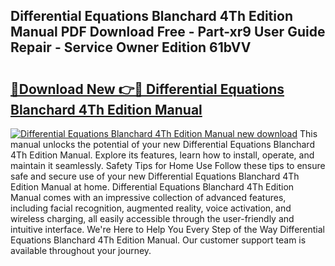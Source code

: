 ## Differential Equations Blanchard 4Th Edition Manual PDF Download Free - Part-xr9 User Guide Repair - Service Owner Edition 61bVV

# <h2><a href="http://bc80604.oget.top/?id=Differential+Equations+Blanchard+4Th+Edition+Manual">🔗Download New 👉🔴 Differential Equations Blanchard 4Th Edition Manual</a></h2>

[![Differential Equations Blanchard 4Th Edition Manual new download](https://i.imgur.com/5g1atiW.png)](http://bc80604.oget.top/?id=Differential+Equations+Blanchard+4Th+Edition+Manual)
This manual unlocks the potential of your new Differential Equations Blanchard 4Th Edition Manual. Explore its features, learn how to install, operate, and maintain it seamlessly. Safety Tips for Home Use Follow these tips to ensure safe and secure use of your new Differential Equations Blanchard 4Th Edition Manual at home. Differential Equations Blanchard 4Th Edition Manual comes with an impressive collection of advanced features, including facial recognition, augmented reality, voice activation, and wireless charging, all easily accessible through the user-friendly and intuitive interface. We're Here to Help You Every Step of the Way Differential Equations Blanchard 4Th Edition Manual. Our customer support team is available throughout your journey.
